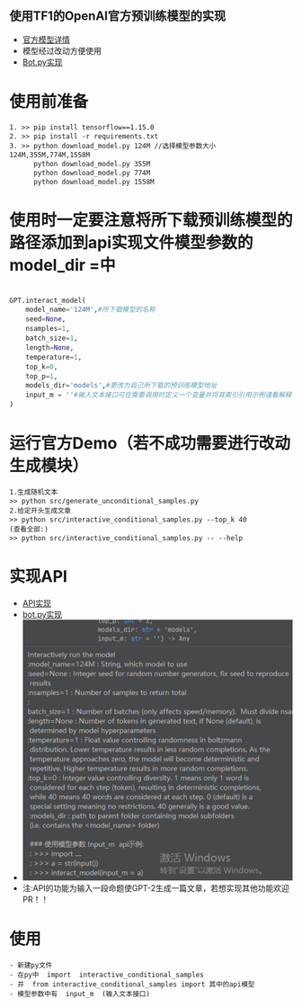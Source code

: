 ## 使用TF1的OpenAI官方预训练模型的实现
- [官方模型详情](https://github.com/FloatTech/AI-Bot/blob/main/TF1_GPT-2/DEVELOPERS.md)
- 模型经过改动方便使用
- [Bot.py实现](https://github.com/FloatTech/AI-Bot/blob/main/TF1_GPT-2/src/bot.py)
# 使用前准备
```
1. >> pip install tensorflow==1.15.0
2. >> pip install -r requirements.txt
3. >> python download_model.py 124M //选择模型参数大小 124M,355M,774M,1558M
      python download_model.py 355M
      python download_model.py 774M
      python download_model.py 1558M

```


# 使用时一定要注意将所下载预训练模型的路径添加到api实现文件模型参数的model_dir =中
```python

GPT.interact_model(
    model_name='124M',#所下载模型的名称
    seed=None,
    nsamples=1,
    batch_size=1,
    length=None,
    temperature=1,
    top_k=0,
    top_p=1,
    models_dir='models',#更改为自己所下载的预训练模型地址
    input_m = ''#输入文本接口可在需要调用时定义一个变量并将其索引引用示例请看解释：
)

```
# 运行官方Demo（若不成功需要进行改动生成模块）

```
1.生成随机文本
>> python src/generate_unconditional_samples.py 
2.给定开头生成文章
>> python src/interactive_conditional_samples.py --top_k 40
(查看全部:)
>> python src/interactive_conditional_samples.py -- --help

```

# 实现API
- [API实现](https://github.com/FloatTech/AI-Bot/blob/main/TF1_GPT-2/src/interactive_conditional_samples.py)
- [bot.py实现](https://github.com/FloatTech/AI-Bot/blob/main/TF1_GPT-2/src/bot.py)
- ![Image](https://github.com/FloatTech/AI-Bot/blob/main/TF1_GPT-2/%E6%8D%95%E8%8E%B7.PNG?raw=true)
- 注:API的功能为输入一段命题使GPT-2生成一篇文章，若想实现其他功能欢迎PR！！
# 使用
```
- 新建py文件
- 在py中  import  interactive_conditional_samples 
- 并  from interactive_conditional_samples import 其中的api模型
- 模型参数中有  input_m  (输入文本接口)
```
